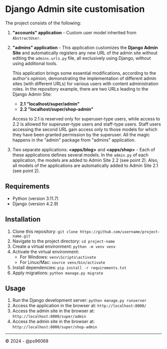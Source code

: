 # Django Admin site customisation

The project consists of the following:

1. **"accounts" application** - Custom user model inherited from `AbstractUser`.

2. **"admins" application** - This application customizes the **Django Admin Site** and automatically registers any new URL of the admin site without editing the `admins.urls.py` file, all exclusively using Django, without using additional tools.

   This application brings some essential modifications, according to the author's opinion, demonstrating the implementation of different admin sites (with different URLs) for various users with content administration roles. In the repository example, there are two URLs leading to the Django Admin Site:
   
   - **2.1 "localhost/super/admin"**
   - **2.2 "localhost/super/shop-admin"**

   Access to 2.1 is reserved only for superuser-type users, while access to 2.2 is allowed for superuser-type users and staff-type users. Staff users accessing the second URL gain access only to those models for which they have been granted permission by the superuser. All the magic happens in the "admin" package from "admins" application.

3. Two separate applications: **<apps/blog>** and **<apps/shop>** - Each of these applications defines several models. In the `admin.py` of each application, the models are added to Admin Site 2.2 (see point 2). Also, all models of the applications are automatically added to Admin Site 2.1 (see point 2).

## Requirements

- Python (version 3.11.7)
- Django (version 4.2.9)


## Installation

1. Clone this repository: `git clone https://github.com/username/project-name.git`
2. Navigate to the project directory: `cd project-name`
3. Create a virtual environment: `python -m venv venv`
4. Activate the virtual environment:
    - For Windows: `venv\Scripts\activate`
    - For Linux/Mac: `source venv/bin/activate`
5. Install dependencies: `pip install -r requirements.txt`
6. Apply migrations: `python manage.py migrate`

## Usage

1. Run the Django development server: `python manage.py runserver`
2. Access the application in the browser at: `http://localhost:8000/`
3. Access the admin site in the browser at: `http://localhost:8000/super/admin`
4. Access the admin site in the browser at: `http://localhost:8000/super/shop-admin`


---
© 2024 - @ps96068